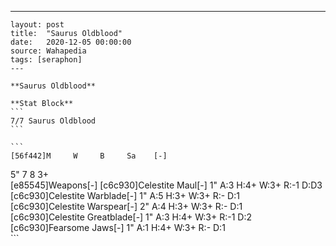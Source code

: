 ---
    layout: post
    title:  "Saurus Oldblood"
    date:   2020-12-05 00:00:00
    source: Wahapedia
    tags: [seraphon]
    ---
    
    **Saurus Oldblood**
    
    **Stat Block**
    ```
    7/7 Saurus Oldblood
    ```
    
    ```
    [56f442]M     W     B     Sa    [-]
5"    7     8     3+    
[e85545]Weapons[-]
[c6c930]Celestite Maul[-]
1"     A:3    H:4+   W:3+   R:-1   D:D3  
[c6c930]Celestite Warblade[-]
1"     A:5    H:3+   W:3+   R:-    D:1   
[c6c930]Celestite Warspear[-]
2"     A:4    H:3+   W:3+   R:-    D:1   
[c6c930]Celestite Greatblade[-]
1"     A:3    H:4+   W:3+   R:-1   D:2   
[c6c930]Fearsome Jaws[-]
1"     A:1    H:4+   W:3+   R:-    D:1   
    ```
    
    
    